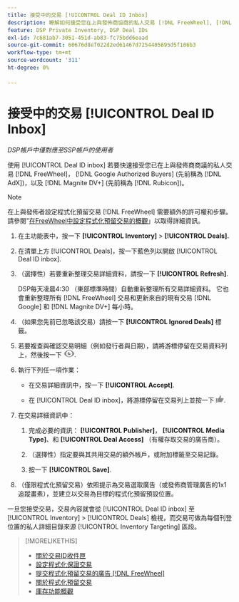 ```yaml
---
title: 接受中的交易 [!UICONTROL Deal ID Inbox]
description: 瞭解如何接受您在上與發佈商協商的私人交易 [!DNL FreeWheel], [!DNL Google Authorized Buyers] (先前稱為 [!DNL AdX]), and [!DNL Magnite DV+] (先前稱為 [!DNL Rubicon])使用交易ID收件匣。
feature: DSP Private Inventory, DSP Deal IDs
exl-id: 7c681ab7-3051-451d-ab83-fc75bdd6eaad
source-git-commit: 60676d8ef022d2ed61467d7254405695d5f106b3
workflow-type: tm+mt
source-wordcount: '311'
ht-degree: 0%

---
```


# 接受中的交易 [!UICONTROL Deal ID Inbox]

*DSP帳戶中僅對應至SSP帳戶的使用者*

使用 [!UICONTROL Deal ID inbox] 若要快速接受您已在上與發佈商商議的私人交易 [!DNL FreeWheel]， [!DNL Google Authorized Buyers] (先前稱為 [!DNL AdX])，以及 [!DNL Magnite DV+] (先前稱為 [!DNL Rubicon])。

>[!NOTE]
>
>在上與發佈者設定程式化預留交易 [!DNL FreeWheel] 需要額外的許可權和步驟。 請參閱&quot;[在FreeWheel中設定程式化預留交易的概觀](freewheel-overview.md)」以取得詳細資訊。

1. 在主功能表中，按一下 **[!UICONTROL Inventory]** > **[!UICONTROL Deals].**

1. 在清單上方 [!UICONTROL Deals]，按一下藍色列以開啟 [!UICONTROL Deal ID inbox].

1. （選擇性）若要重新整理交易詳細資料，請按一下 **[!UICONTROL Refresh]**.

   DSP每天凌晨4:30 （東部標準時間）自動重新整理所有交易詳細資料。 它也會重新整理所有 [!DNL FreeWheel] 交易和更新來自的現有交易 [!DNL Google] 和 [!DNL Magnite DV+] 每小時。

1. （如果您先前已忽略該交易）請按一下 **[!UICONTROL Ignored Deals]** 標籤。

1. 若要複查與確認交易明細（例如發行者與日期），請將游標停留在交易資料列上，然後按一下 ![檢閱](/help/dsp/assets/review.png).

1. 執行下列任一項作業：

   * 在交易詳細資訊中，按一下 **[!UICONTROL Accept]**.

   * 在 [!UICONTROL Deal ID inbox]，將游標停留在交易列上並按一下 ![Accept](/help/dsp/assets/accept.png).

1. 在交易詳細資訊中：
   1. 完成必要的資訊： **[!UICONTROL Publisher]**， **[!UICONTROL Media Type]**、和 **[!UICONTROL Deal Access]** （有權存取交易的廣告商）。
   1. （選擇性）指定要與其共用交易的額外帳戶，或附加標籤至交易記錄。

   1. 按一下 **[!UICONTROL Save]**.

1. （僅限程式化預留交易）依照提示為交易選取廣告（或發佈商管理廣告的1x1追蹤畫素），並建立以交易為目標的程式化預留預設位置。

一旦您接受交易，交易內容就會從 [!UICONTROL Deal ID inbox] 至 [!UICONTROL Inventory] > [!UICONTROL Deals] 檢視，而交易可做為每個刊登位置的私人詳細目錄來源 [!UICONTROL Inventory Targeting] 區段。

>[!MORELIKETHIS]
>
>* [關於交易ID收件匣](deal-id-inbox-about.md)
>* [設定程式化保證交易](programmatic-guaranteed-set-up.md)
>* [提交程式化預留交易的廣告 [!DNL FreeWheel]](freewheel-submit.md)
>* [關於程式化預留交易](programmatic-guaranteed-about.md)
>* [庫存功能概觀](inventory-overview.md)
